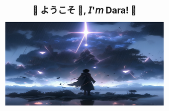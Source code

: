 <h1 align="center">💠 ようこそ 👋, 𝘐'𝘮 Dara! 💠</h1>
<div align="center">
  <img width="805" height="265" src=assets/Blue.png />
</div>
